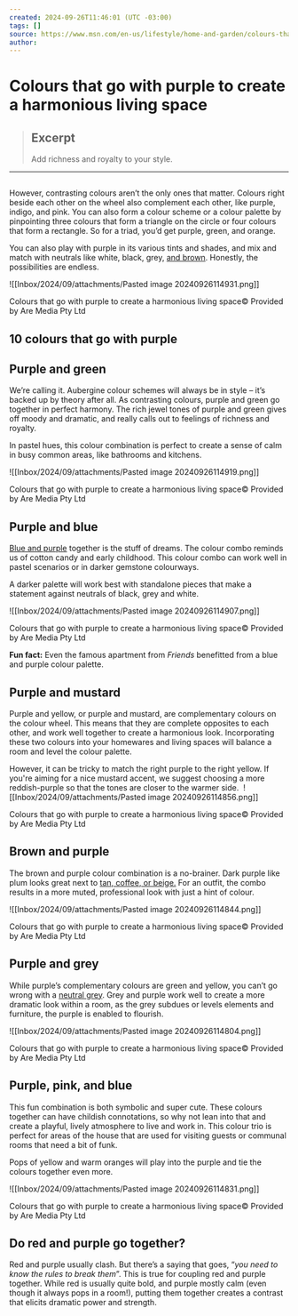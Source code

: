 ```yaml
---
created: 2024-09-26T11:46:01 (UTC -03:00)
tags: []
source: https://www.msn.com/en-us/lifestyle/home-and-garden/colours-that-go-with-purple-to-create-a-harmonious-living-space/ar-BB1iCKpo?ocid=msedgntp&pc=W117&cvid=b7b8ec8b3d5343589a059addab6aaeff&ei=39
author: 
---
```


# Colours that go with purple to create a harmonious living space

> ## Excerpt
> Add richness and royalty to your style.

---
![](data:image/png;base64,iVBORw0KGgoAAAANSUhEUgAAAAEAAAABCAQAAAC1HAwCAAAAC0lEQVR42mNkYAAAAAYAAjCB0C8AAAAASUVORK5CYII=)

However, contrasting colours aren’t the only ones that matter. Colours right beside each other on the wheel also complement each other, like purple, indigo, and pink. You can also form a colour scheme or a colour palette by pinpointing three colours that form a triangle on the circle or four colours that form a rectangle. So for a triad, you’d get purple, green, and orange.

You can also play with purple in its various tints and shades, and mix and match with neutrals like white, black, grey, [and brown](https://www.bhg.com.au/colours-that-go-with-brown). Honestly, the possibilities are endless.

![[Inbox/2024/09/attachments/Pasted image 20240926114931.png]]

Colours that go with purple to create a harmonious living space© Provided by Are Media Pty Ltd

## 10 colours that go with purple

## Purple and green

We’re calling it. Aubergine colour schemes will always be in style – it’s backed up by theory after all. As contrasting colours, purple and green go together in perfect harmony. The rich jewel tones of purple and green gives off moody and dramatic, and really calls out to feelings of richness and royalty.

In pastel hues, this colour combination is perfect to create a sense of calm in busy common areas, like bathrooms and kitchens. 

![[Inbox/2024/09/attachments/Pasted image 20240926114919.png]]

Colours that go with purple to create a harmonious living space© Provided by Are Media Pty Ltd

## Purple and blue

[Blue and purple](https://www.bhg.com.au/colours-that-go-with-blue-complementary-colours-for-blue) together is the stuff of dreams. The colour combo reminds us of cotton candy and early childhood. This colour combo can work well in pastel scenarios or in darker gemstone colourways.

A darker palette will work best with standalone pieces that make a statement against neutrals of black, grey and white. 

![[Inbox/2024/09/attachments/Pasted image 20240926114907.png]]

Colours that go with purple to create a harmonious living space© Provided by Are Media Pty Ltd

**Fun fact:** Even the famous apartment from _Friends_ benefitted from a blue and purple colour palette.

## Purple and mustard

Purple and yellow, or purple and mustard, are complementary colours on the colour wheel. This means that they are complete opposites to each other, and work well together to create a harmonious look. Incorporating these two colours into your homewares and living spaces will balance a room and level the colour palette. 

However, it can be tricky to match the right purple to the right yellow. If you're aiming for a nice mustard accent, we suggest choosing a more reddish-purple so that the tones are closer to the warmer side. 
![[Inbox/2024/09/attachments/Pasted image 20240926114856.png]]

Colours that go with purple to create a harmonious living space© Provided by Are Media Pty Ltd

## Brown and purple

The brown and purple colour combination is a no-brainer. Dark purple like plum looks great next to [tan, coffee, or beige.](https://www.bhg.com.au/colours-that-go-with-brown) For an outfit, the combo results in a more muted, professional look with just a hint of colour. 

![[Inbox/2024/09/attachments/Pasted image 20240926114844.png]]

Colours that go with purple to create a harmonious living space© Provided by Are Media Pty Ltd

## Purple and grey

While purple’s complementary colours are green and yellow, you can’t go wrong with a [neutral grey](https://www.bhg.com.au/colours-that-go-with-grey). Grey and purple work well to create a more dramatic look within a room, as the grey subdues or levels elements and furniture, the purple is enabled to flourish. 


![[Inbox/2024/09/attachments/Pasted image 20240926114804.png]]

Colours that go with purple to create a harmonious living space© Provided by Are Media Pty Ltd

## Purple, pink, and blue

This fun combination is both symbolic and super cute. These colours together can have childish connotations, so why not lean into that and create a playful, lively atmosphere to live and work in. This colour trio is perfect for areas of the house that are used for visiting guests or communal rooms that need a bit of funk. 

Pops of yellow and warm oranges will play into the purple and tie the colours together even more.

![[Inbox/2024/09/attachments/Pasted image 20240926114831.png]]

Colours that go with purple to create a harmonious living space© Provided by Are Media Pty Ltd

## Do red and purple go together?

Red and purple usually clash. But there’s a saying that goes, “_you need to know the rules to break them_”. This is true for coupling red and purple together. While red is usually quite bold, and purple mostly calm (even though it always pops in a room!), putting them together creates a contrast that elicits dramatic power and strength.